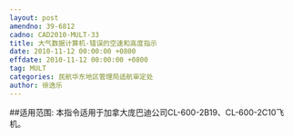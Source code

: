 ```yaml
---
layout: post
amendno: 39-6812
cadno: CAD2010-MULT-33
title: 大气数据计算机-错误的空速和高度指示
date: 2010-11-12 00:00:00 +0800
effdate: 2010-11-12 00:00:00 +0800
tag: MULT
categories: 民航华东地区管理局适航审定处
author: 徐逸乐
---
```


##适用范围:
本指令适用于加拿大庞巴迪公司CL-600-2B19、CL-600-2C10飞机。

